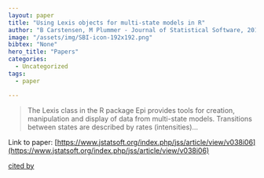 ```yaml
---
layout: paper
title: "Using Lexis objects for multi-state models in R"
author: "B Carstensen, M Plummer - Journal of Statistical Software, 2011 - jstatsoft.org"
image: "/assets/img/SBI-icon-192x192.png"
bibtex: "None"
hero_title: "Papers"
categories:
  - Uncategorized
tags:
  - paper

---
```

>The Lexis class in the R package Epi provides tools for creation, manipulation and display of data from multi-state models. Transitions between states are described by rates (intensities)…

Link to paper: [https://www.jstatsoft.org/index.php/jss/article/view/v038i06](https://www.jstatsoft.org/index.php/jss/article/view/v038i06)

[cited by](https://scholar.google.com/scholar?cites=5745935723337673539&as_sdt=2005&sciodt=0,5&hl=en&num=20)
